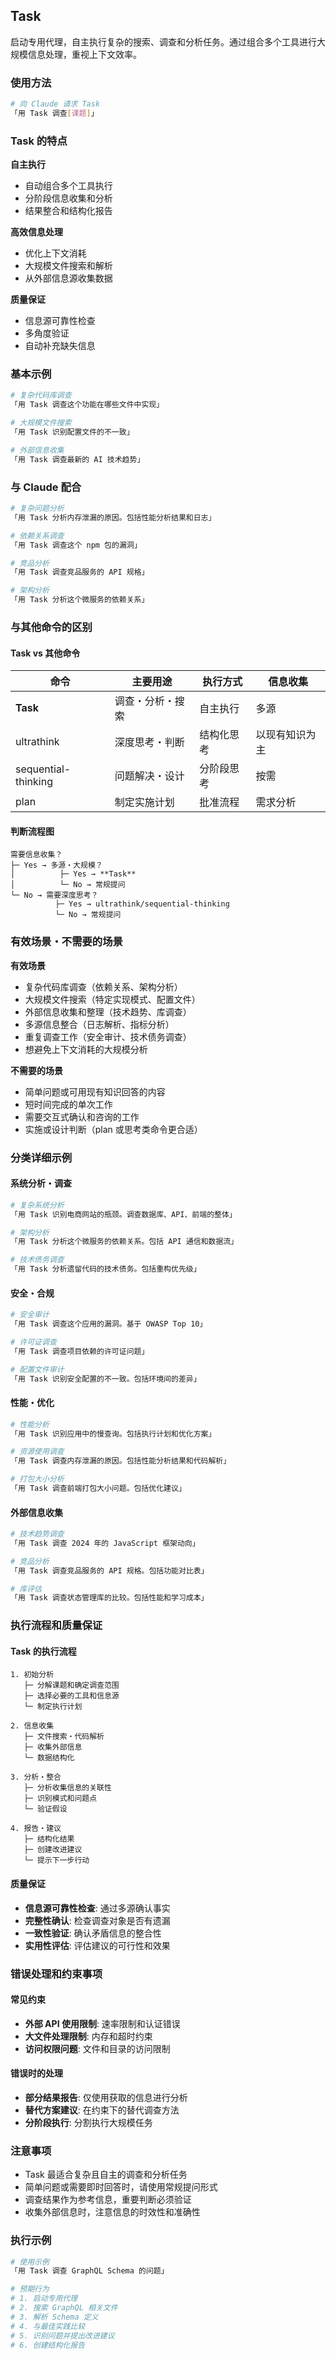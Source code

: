 ## Task

启动专用代理，自主执行复杂的搜索、调查和分析任务。通过组合多个工具进行大规模信息处理，重视上下文效率。

### 使用方法

```bash
# 向 Claude 请求 Task
「用 Task 调查[课题]」
```

### Task 的特点

**自主执行**

- 自动组合多个工具执行
- 分阶段信息收集和分析
- 结果整合和结构化报告

**高效信息处理**

- 优化上下文消耗
- 大规模文件搜索和解析
- 从外部信息源收集数据

**质量保证**

- 信息源可靠性检查
- 多角度验证
- 自动补充缺失信息

### 基本示例

```bash
# 复杂代码库调查
「用 Task 调查这个功能在哪些文件中实现」

# 大规模文件搜索
「用 Task 识别配置文件的不一致」

# 外部信息收集
「用 Task 调查最新的 AI 技术趋势」
```

### 与 Claude 配合

```bash
# 复杂问题分析
「用 Task 分析内存泄漏的原因。包括性能分析结果和日志」

# 依赖关系调查
「用 Task 调查这个 npm 包的漏洞」

# 竞品分析
「用 Task 调查竞品服务的 API 规格」

# 架构分析
「用 Task 分析这个微服务的依赖关系」
```

### 与其他命令的区别

#### Task vs 其他命令

| 命令 | 主要用途 | 执行方式 | 信息收集 |
|---------|---------|----------|----------|
| **Task** | 调查・分析・搜索 | 自主执行 | 多源 |
| ultrathink | 深度思考・判断 | 结构化思考 | 以现有知识为主 |
| sequential-thinking | 问题解决・设计 | 分阶段思考 | 按需 |
| plan | 制定实施计划 | 批准流程 | 需求分析 |

#### 判断流程图

```
需要信息收集？
├─ Yes → 多源・大规模？
│          ├─ Yes → **Task**
│          └─ No → 常规提问
└─ No → 需要深度思考？
          ├─ Yes → ultrathink/sequential-thinking
          └─ No → 常规提问
```

### 有效场景・不需要的场景

**有效场景**

- 复杂代码库调查（依赖关系、架构分析）
- 大规模文件搜索（特定实现模式、配置文件）
- 外部信息收集和整理（技术趋势、库调查）
- 多源信息整合（日志解析、指标分析）
- 重复调查工作（安全审计、技术债务调查）
- 想避免上下文消耗的大规模分析

**不需要的场景**

- 简单问题或可用现有知识回答的内容
- 短时间完成的单次工作
- 需要交互式确认和咨询的工作
- 实施或设计判断（plan 或思考类命令更合适）

### 分类详细示例

#### 系统分析・调查

```bash
# 复杂系统分析
「用 Task 识别电商网站的瓶颈。调查数据库、API、前端的整体」

# 架构分析
「用 Task 分析这个微服务的依赖关系。包括 API 通信和数据流」

# 技术债务调查
「用 Task 分析遗留代码的技术债务。包括重构优先级」
```

#### 安全・合规

```bash
# 安全审计
「用 Task 调查这个应用的漏洞。基于 OWASP Top 10」

# 许可证调查
「用 Task 调查项目依赖的许可证问题」

# 配置文件审计
「用 Task 识别安全配置的不一致。包括环境间的差异」
```

#### 性能・优化

```bash
# 性能分析
「用 Task 识别应用中的慢查询。包括执行计划和优化方案」

# 资源使用调查
「用 Task 调查内存泄漏的原因。包括性能分析结果和代码解析」

# 打包大小分析
「用 Task 调查前端打包大小问题。包括优化建议」
```

#### 外部信息收集

```bash
# 技术趋势调查
「用 Task 调查 2024 年的 JavaScript 框架动向」

# 竞品分析
「用 Task 调查竞品服务的 API 规格。包括功能对比表」

# 库评估
「用 Task 调查状态管理库的比较。包括性能和学习成本」
```

### 执行流程和质量保证

#### Task 的执行流程

```
1. 初始分析
   ├─ 分解课题和确定调查范围
   ├─ 选择必要的工具和信息源
   └─ 制定执行计划

2. 信息收集
   ├─ 文件搜索・代码解析
   ├─ 收集外部信息
   └─ 数据结构化

3. 分析・整合
   ├─ 分析收集信息的关联性
   ├─ 识别模式和问题点
   └─ 验证假设

4. 报告・建议
   ├─ 结构化结果
   ├─ 创建改进建议
   └─ 提示下一步行动
```

#### 质量保证

- **信息源可靠性检查**: 通过多源确认事实
- **完整性确认**: 检查调查对象是否有遗漏
- **一致性验证**: 确认矛盾信息的整合性
- **实用性评估**: 评估建议的可行性和效果

### 错误处理和约束事项

#### 常见约束

- **外部 API 使用限制**: 速率限制和认证错误
- **大文件处理限制**: 内存和超时约束
- **访问权限问题**: 文件和目录的访问限制

#### 错误时的处理

- **部分结果报告**: 仅使用获取的信息进行分析
- **替代方案建议**: 在约束下的替代调查方法
- **分阶段执行**: 分割执行大规模任务

### 注意事项

- Task 最适合复杂且自主的调查和分析任务
- 简单问题或需要即时回答时，请使用常规提问形式
- 调查结果作为参考信息，重要判断必须验证
- 收集外部信息时，注意信息的时效性和准确性

### 执行示例

```bash
# 使用示例
「用 Task 调查 GraphQL Schema 的问题」

# 预期行为
# 1. 启动专用代理
# 2. 搜索 GraphQL 相关文件
# 3. 解析 Schema 定义
# 4. 与最佳实践比较
# 5. 识别问题并提出改进建议
# 6. 创建结构化报告
```
